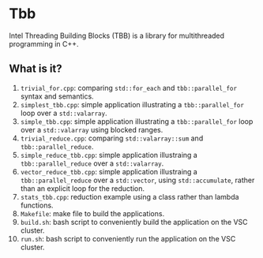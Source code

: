 # Tbb
Intel Threading Building Blocks (TBB) is a library for multithreaded
programming in C++.

## What is it?
1. `trivial_for.cpp`: comparing `std::for_each` and `tbb::parallel_for` syntax
    and semantics.
1. `simplest_tbb.cpp`: simple application illustrating a `tbb::parallel_for`
    loop over a `std::valarray`.
1. `simple_tbb.cpp`: simple application illustrating a `tbb::parallel_for`
    loop over a `std::valarray` using blocked ranges.
1. `trivial_reduce.cpp`: comparing `std::valarray::sum` and `tbb::parallel_reduce`.
1. `simple_reduce_tbb.cpp`: simple application illustraing a
    `tbb::parallel_reduce` over a `std::valarray`.
1. `vector_reduce_tbb.cpp`: simple application illustraing a
    `tbb::parallel_reduce` over a `std::vector`, using `std::accumulate`,
    rather than an explicit loop for the reduction.
1. `stats_tbb.cpp`: reduction example using a class rather than lambda functions.
1. `Makefile`: make file to build the applications.
1. `build.sh`: bash script to conveniently build the application on
    the VSC cluster.
1. `run.sh`: bash script to conveniently run the application on
    the VSC cluster.
